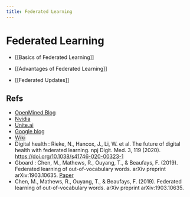 ```yaml
---
title: Federated Learning
---
```


# Federated Learning
- [[Basics of Federated Learning]]

- [[Advantages of Federated Learning]]

- [[Federated Updates]] 

## Refs
- [OpenMined Blog](https://blog.openmined.org/upgrade-to-federated-learning-in-10-lines/)
- [Nvidia](https://blogs.nvidia.com/blog/2019/10/13/what-is-federated-learning/)
- [Unite.ai](https://www.unite.ai/what-is-federated-learning/)
- [Google blog](https://ai.googleblog.com/2017/04/federated-learning-collaborative.html)
- [Wiki](https://en.wikipedia.org/wiki/Federated_learning)
- Digital health : Rieke, N., Hancox, J., Li, W. et al. The future of digital health with federated learning. npj Digit. Med. 3, 119 (2020). https://doi.org/10.1038/s41746-020-00323-1
- Gboard : Chen, M., Mathews, R., Ouyang, T., & Beaufays, F. (2019). Federated learning of out-of-vocabulary words. arXiv preprint arXiv:1903.10635. [Paper](https://arxiv.org/pdf/1903.10635.pdf)
- Chen, M., Mathews, R., Ouyang, T., & Beaufays, F. (2019). Federated learning of out-of-vocabulary words. arXiv preprint arXiv:1903.10635.


















































